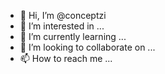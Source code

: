 - 👋 Hi, I’m @conceptzi
- 👀 I’m interested in ...
- 🌱 I’m currently learning ...
- 💞️ I’m looking to collaborate on ...
- 📫 How to reach me ...

<!---
conceptzi/conceptzi is a ✨ special ✨ repository because its `README.md` (this file) appears on your GitHub profile.
You can click the Preview link to take a look at your changes.
--->
